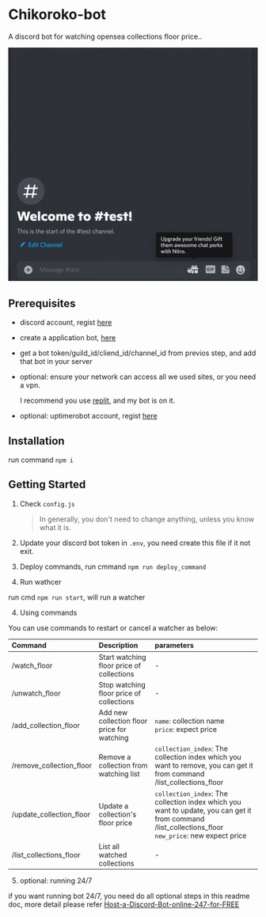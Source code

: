 # Chikoroko-bot

A discord bot for watching opensea collections floor price..

![demo](./assets/demo.gif)

## Prerequisites

- discord account, regist [here](https://discord.com)

- create a application bot, [here](https://discord.com/developers/applications) 

- get a bot token/guild_id/cliend_id/channel_id from previos step, and add that bot in your server

- optional: ensure your network can access all we used sites, or you need a vpn.
  
  I recommend you use [replit](https://replit.com/), and my bot is on it.

- optional: uptimerobot account, regist [here](https://uptimerobot.com/)

## Installation
 
 run command `npm i`

## Getting Started

1. Check `config.js`

    > In generally, you don't need to change anything, unless you know what it is.

2. Update your discord bot token in `.env`, you need create this file if it not exit.

3. Deploy commands, run cmmand `npm run deploy_command`

4. Run wathcer

  run cmd `npm run start`, will run a watcher

4. Using commands

  You can use commands to restart or cancel a watcher as below:

  | Command      | Description | parameters    |
  | :---         | :----  |          :---|
  | /watch_floor      |  Start watching floor price of collections      | - |
  | /unwatch_floor   | Stop watching floor price of collections        | -  |
  | /add_collection_floor   | Add new collection floor price for watching        | `name`: collection name  <br>`price`: expect price  |
  | /remove_collection_floor   | Remove a collection from watching list| `collection_index`: The collection index which you want to remove, you can get it from command /list_collections_floor  |
  | /update_collection_floor   | Update a collection's floor price        | `collection_index`: The collection index which you want to update, you can get it from command /list_collections_floor <br> `new_price`: new expect price  |
  | /list_collections_floor   | List all watched collections       | -  |

5. optional: running 24/7

 if you want running bot 24/7, you need do all optional steps in this readme doc, more detail please refer [Host-a-Discord-Bot-online-247-for-FREE](https://www.showwcase.com/show/11710/Host-a-Discord-Bot-online-247-for-FREE!)